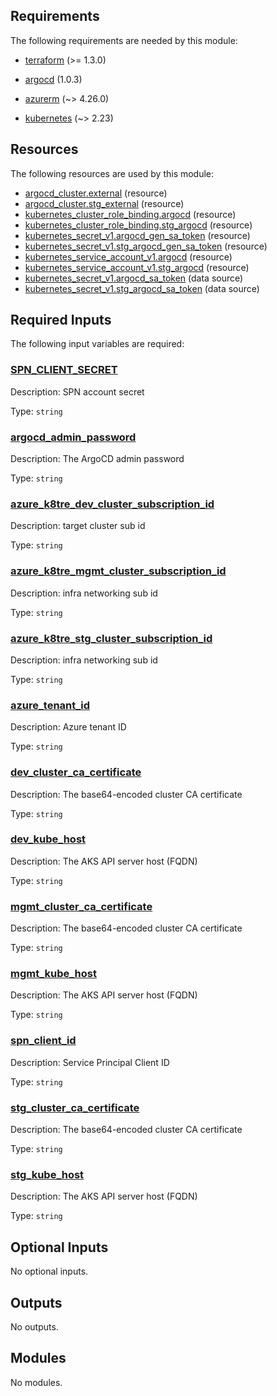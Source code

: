 <!-- BEGIN_TF_DOCS -->


<!-- markdownlint-disable MD033 -->
## Requirements

The following requirements are needed by this module:

- <a name="requirement_terraform"></a> [terraform](#requirement\_terraform) (>= 1.3.0)

- <a name="requirement_argocd"></a> [argocd](#requirement\_argocd) (1.0.3)

- <a name="requirement_azurerm"></a> [azurerm](#requirement\_azurerm) (~> 4.26.0)

- <a name="requirement_kubernetes"></a> [kubernetes](#requirement\_kubernetes) (~> 2.23)

## Resources

The following resources are used by this module:

- [argocd_cluster.external](https://registry.terraform.io/providers/0011blindmice/argocd/1.0.3/docs/resources/cluster) (resource)
- [argocd_cluster.stg_external](https://registry.terraform.io/providers/0011blindmice/argocd/1.0.3/docs/resources/cluster) (resource)
- [kubernetes_cluster_role_binding.argocd](https://registry.terraform.io/providers/hashicorp/kubernetes/latest/docs/resources/cluster_role_binding) (resource)
- [kubernetes_cluster_role_binding.stg_argocd](https://registry.terraform.io/providers/hashicorp/kubernetes/latest/docs/resources/cluster_role_binding) (resource)
- [kubernetes_secret_v1.argocd_gen_sa_token](https://registry.terraform.io/providers/hashicorp/kubernetes/latest/docs/resources/secret_v1) (resource)
- [kubernetes_secret_v1.stg_argocd_gen_sa_token](https://registry.terraform.io/providers/hashicorp/kubernetes/latest/docs/resources/secret_v1) (resource)
- [kubernetes_service_account_v1.argocd](https://registry.terraform.io/providers/hashicorp/kubernetes/latest/docs/resources/service_account_v1) (resource)
- [kubernetes_service_account_v1.stg_argocd](https://registry.terraform.io/providers/hashicorp/kubernetes/latest/docs/resources/service_account_v1) (resource)
- [kubernetes_secret_v1.argocd_sa_token](https://registry.terraform.io/providers/hashicorp/kubernetes/latest/docs/data-sources/secret_v1) (data source)
- [kubernetes_secret_v1.stg_argocd_sa_token](https://registry.terraform.io/providers/hashicorp/kubernetes/latest/docs/data-sources/secret_v1) (data source)

<!-- markdownlint-disable MD013 -->
## Required Inputs

The following input variables are required:

### <a name="input_SPN_CLIENT_SECRET"></a> [SPN\_CLIENT\_SECRET](#input\_SPN\_CLIENT\_SECRET)

Description: SPN account secret

Type: `string`

### <a name="input_argocd_admin_password"></a> [argocd\_admin\_password](#input\_argocd\_admin\_password)

Description: The ArgoCD admin password

Type: `string`

### <a name="input_azure_k8tre_dev_cluster_subscription_id"></a> [azure\_k8tre\_dev\_cluster\_subscription\_id](#input\_azure\_k8tre\_dev\_cluster\_subscription\_id)

Description: target cluster sub id

Type: `string`

### <a name="input_azure_k8tre_mgmt_cluster_subscription_id"></a> [azure\_k8tre\_mgmt\_cluster\_subscription\_id](#input\_azure\_k8tre\_mgmt\_cluster\_subscription\_id)

Description: infra networking sub id

Type: `string`

### <a name="input_azure_k8tre_stg_cluster_subscription_id"></a> [azure\_k8tre\_stg\_cluster\_subscription\_id](#input\_azure\_k8tre\_stg\_cluster\_subscription\_id)

Description: infra networking sub id

Type: `string`

### <a name="input_azure_tenant_id"></a> [azure\_tenant\_id](#input\_azure\_tenant\_id)

Description: Azure tenant ID

Type: `string`

### <a name="input_dev_cluster_ca_certificate"></a> [dev\_cluster\_ca\_certificate](#input\_dev\_cluster\_ca\_certificate)

Description: The base64-encoded cluster CA certificate

Type: `string`

### <a name="input_dev_kube_host"></a> [dev\_kube\_host](#input\_dev\_kube\_host)

Description: The AKS API server host (FQDN)

Type: `string`

### <a name="input_mgmt_cluster_ca_certificate"></a> [mgmt\_cluster\_ca\_certificate](#input\_mgmt\_cluster\_ca\_certificate)

Description: The base64-encoded cluster CA certificate

Type: `string`

### <a name="input_mgmt_kube_host"></a> [mgmt\_kube\_host](#input\_mgmt\_kube\_host)

Description: The AKS API server host (FQDN)

Type: `string`

### <a name="input_spn_client_id"></a> [spn\_client\_id](#input\_spn\_client\_id)

Description: Service Principal Client ID

Type: `string`

### <a name="input_stg_cluster_ca_certificate"></a> [stg\_cluster\_ca\_certificate](#input\_stg\_cluster\_ca\_certificate)

Description: The base64-encoded cluster CA certificate

Type: `string`

### <a name="input_stg_kube_host"></a> [stg\_kube\_host](#input\_stg\_kube\_host)

Description: The AKS API server host (FQDN)

Type: `string`

## Optional Inputs

No optional inputs.

## Outputs

No outputs.

## Modules

No modules.

<!-- END_TF_DOCS -->